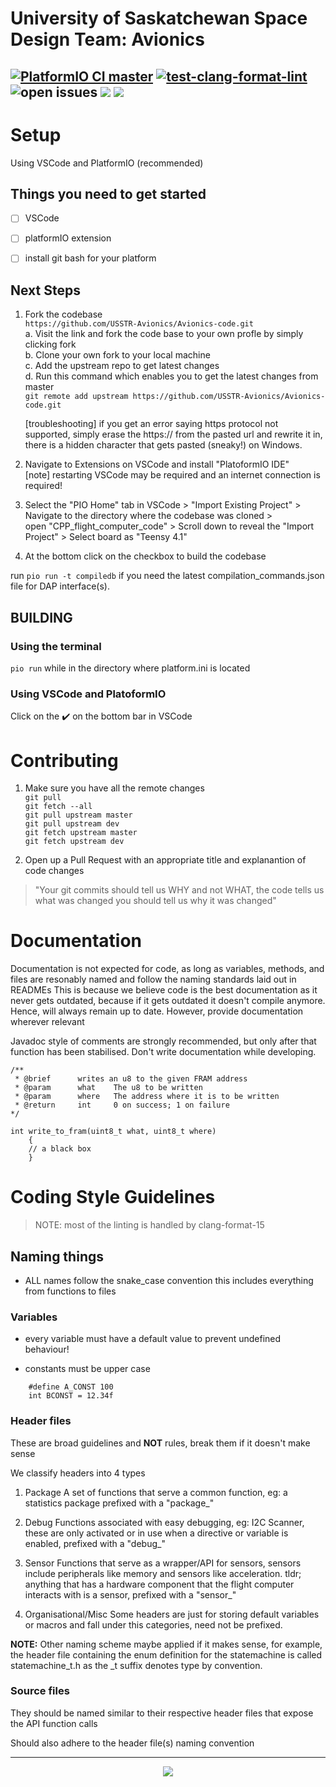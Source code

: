 # University of Saskatchewan Space Design Team: Avionics

[![PlatformIO CI master](https://github.com/USSTR-Avionics/Avionics_code/actions/workflows/building_test.yml/badge.svg?branch=master)](https://github.com/USSTR-Avionics/Avionics_code/actions/workflows/building_test.yml)
[![test-clang-format-lint](https://github.com/USSTR-Avionics/Avionics_code/actions/workflows/clang-format-check.yml/badge.svg)](https://github.com/USSTR-Avionics/Avionics_code/actions/workflows/clang-format-check.yml)
![open issues](https://img.shields.io/github/issues-raw/USSTR-Avionics/Avionics_code)
![](https://img.shields.io/github/issues-pr-raw/USSTR-Avionics/Avionics_code)
![](https://badgen.net/badge/teensy_kill_count/1/red)
---

# Setup
Using VSCode and PlatformIO (recommended)


## Things you need to get started
- [ ] VSCode  
- [ ] platformIO extension  
- [ ] install git bash for your platform  


## Next Steps

1. Fork the codebase  
    `https://github.com/USSTR-Avionics/Avionics-code.git`  
    a. Visit the link and fork the code base to your own profle by simply clicking fork  
    b. Clone your own fork to your local machine  
    c. Add the upstream repo to get latest changes  
    d. Run this command which enables you to get the latest changes from master  
    `git remote add upstream https://github.com/USSTR-Avionics/Avionics-code.git`  

    [troubleshooting] if you get an error saying https protocol not supported, simply erase the https:// from the pasted url and rewrite it in, there is a 
    hidden character that gets pasted (sneaky!) on Windows.  

2. Navigate to Extensions on VSCode and install "PlatoformIO IDE"  
    [note] restarting VSCode may be required and an internet connection is required!  

3. Select the "PIO Home" tab in VSCode > "Import Existing Project" > Navigate to the directory where the codebase was cloned >   
    open "CPP_flight_computer_code" > Scroll down to reveal the "Import Project" > Select board as "Teensy 4.1"  

4. At the bottom click on the checkbox to build the codebase

run `pio run -t compiledb` if you need the latest compilation_commands.json file for DAP interface(s).


## BUILDING

### Using the terminal
`pio run` while in the directory where platform.ini is located

### Using VSCode and PlatoformIO
Click on the :heavy_check_mark: on the bottom bar in VSCode


# Contributing

1. Make sure you have all the remote changes  
    `git pull`  
    `git fetch --all`  
    `git pull upstream master`   
    `git pull upstream dev`  
    `git fetch upstream master`  
    `git fetch upstream dev`  

2. Open up a Pull Request with an appropriate title and explanantion of code changes

> "Your git commits should tell us WHY and not WHAT, the code tells us what was changed you should
tell us why it was changed"


# Documentation

Documentation is not expected for code, as long as variables, methods, and files are resonably named and follow the naming standards laid out in READMEs
This is because we believe code is the best documentation as it never gets outdated, because if it gets outdated it doesn't compile anymore. Hence, will always remain up to date.
However, provide documentation wherever relevant

Javadoc style of comments are strongly recommended, but only after that function has been stabilised. Don't write documentation while developing.

```
/**
 * @brief      writes an u8 to the given FRAM address
 * @param      what    The u8 to be written
 * @param      where   The address where it is to be written
 * @return     int     0 on success; 1 on failure
*/

int write_to_fram(uint8_t what, uint8_t where)
    {
    // a black box
    }

```

# Coding Style Guidelines

> NOTE: most of the linting is handled by clang-format-15

## Naming things

- ALL names follow the snake_case convention this includes everything from functions to files

### Variables

- every variable must have a default value to prevent undefined behaviour!

- constants must be upper case

```
    #define A_CONST 100
    int BCONST = 12.34f
```

### Header files

These are broad guidelines and **NOT** rules, break them if it doesn't make sense

We classify headers into 4 types

1. Package
    A set of functions that serve a common function, eg: a statistics package
    prefixed with a "package_"

2. Debug
    Functions associated with easy debugging, eg: I2C Scanner, these are only
    activated or in use when a directive or variable is enabled, prefixed with
    a "debug_"

3. Sensor
    Functions that serve as a wrapper/API for sensors, sensors include
    peripherals like memory and sensors like acceleration. tldr; anything that
    has a hardware component that the flight computer interacts with is a 
    sensor, prefixed with a "sensor_"

4. Organisational/Misc
    Some headers are just for storing default variables or macros and fall
    under this categories, need not be prefixed.

**NOTE:** Other naming scheme maybe applied if it makes sense, for example, the 
    header file containing the enum definition for the statemachine is called
    statemachine_t.h as the _t suffix denotes type by convention.

### Source files

They should be named similar to their respective header files that expose the API function calls

Should also adhere to the header file(s) naming convention

---
<p align="center"> <img src = https://i.imgur.com/jnRxNR3.png> </img> </p>

